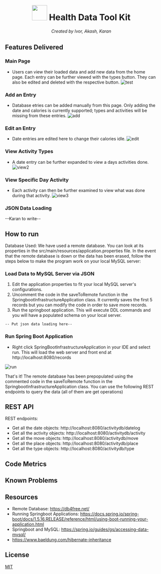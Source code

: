 <div>
  <h1 align="center"><img src='https://i.imgur.com/z4ZDxJg.png' width="50" height="50"> </img>  Health Data Tool Kit </h1>
 </div>
<h6 align="center"> Created by Ivor, Akash, Karan </h6>

## Features Delivered
### Main Page
* Users can view their loaded data and add new data from the home page. Each entry can be further viewed with the types button. They can also be edited and deleted with the respective button.
![test](https://i.imgur.com/gjcaHHM.png)

### Add an Entry
* Database etries can be added manually from this page. Only adding the date and calories is currently supported; types and activities will be missing from these entries.
![add](https://i.imgur.com/ZnXw9PB.png)

### Edit an Entry
* Date entries are edited here to change their calories idle.
![edit](https://i.imgur.com/ok6bzhT.png)

### View Activity Types
* A date entry can be further expanded to view a days activities done.
![view2](https://i.imgur.com/zWnDdCJ.png)

### View Specific Day Activity
* Each activity can then be further examined to view what was done during that activity.
![view3](https://i.imgur.com/jsYb0nT.png)

### JSON Data Loading
--Karan to write--

## How to run
Database Used:
We have used a remote database. You can look at its properties in the src/main/resources/application.properties file. In the event that the
remote database is down or the data has been erased, follow the steps below to make the program work on your local MySQL server:

### Load Data to MySQL Server via JSON
1) Edit the application properties to fit your local MySQL server's configurations.
2) Uncomment the code in the saveToRemote function in the SpringbootInfrastructureApplication class. It currently saves the first 5 records but you can
modify the code in order to save more records.
3) Run the springboot application. This will execute DDL commands and you will have a populated schema on your local server.


```
-- Put json data loading here--
```

### Run Spring Boot Application

* Right click SpringBootInfrastructureApplication in your IDE and select run. This will load the web server and front end at http://localhost:8080/records

![run](https://i.imgur.com/yNO7Jph.png)

That's it! The remote database has been prepopulated using the commented code in the saveToRemote function in the SpringbootInfrastructureApplication class.
You can use the following REST endpoints to query the data (all of them are get operations)

## REST API
REST endpoints:
* Get all the date objects: http://localhost:8080/activitydb/datelog
* Get all the activity objects: http://localhost:8080/activitydb/activity
* Get all the move objects: http://localhost:8080/activitydb/move
* Get all the place objects: http://localhost:8080/activitydb/place
* Get all the type objects: http://localhost:8080/activitydb/type

## Code Metrics

## Known Problems


## Resources
* Remote Database: https://db4free.net/
* Running Springboot Applications: https://docs.spring.io/spring-boot/docs/1.5.16.RELEASE/reference/html/using-boot-running-your-application.html
* Springboot and MySQL: https://spring.io/guides/gs/accessing-data-mysql/
* https://www.baeldung.com/hibernate-inheritance

## License
[MIT](https://choosealicense.com/licenses/mit/)

